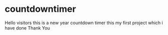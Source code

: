 # countdowntimer
Hello visitors this is a new year countdown timer this my first project which i have done 
Thank You
